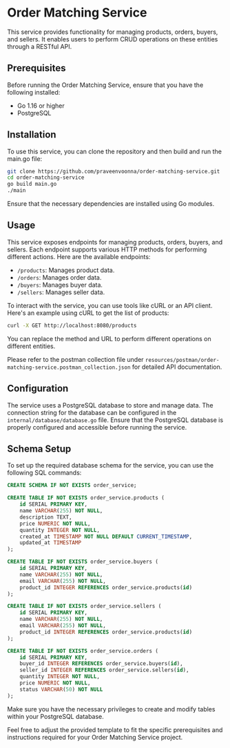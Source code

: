# Order Matching Service

This service provides functionality for managing products, orders, buyers, and sellers. It enables users to perform CRUD operations on these entities through a RESTful API.

## Prerequisites

Before running the Order Matching Service, ensure that you have the following installed:

- Go 1.16 or higher
- PostgreSQL

## Installation

To use this service, you can clone the repository and then build and run the main.go file:

```bash
git clone https://github.com/praveenvoonna/order-matching-service.git
cd order-matching-service
go build main.go
./main
```

Ensure that the necessary dependencies are installed using Go modules.

## Usage

This service exposes endpoints for managing products, orders, buyers, and sellers. Each endpoint supports various HTTP methods for performing different actions. Here are the available endpoints:

- `/products`: Manages product data.
- `/orders`: Manages order data.
- `/buyers`: Manages buyer data.
- `/sellers`: Manages seller data.

To interact with the service, you can use tools like cURL or an API client. Here's an example using cURL to get the list of products:

```bash
curl -X GET http://localhost:8080/products

```

You can replace the method and URL to perform different operations on different entities.

Please refer to the postman collection file under `resources/postman/order-matching-service.postman_collection.json` for detailed API documentation.

## Configuration
The service uses a PostgreSQL database to store and manage data. The connection string for the database can be configured in the `internal/database/database.go` file. Ensure that the PostgreSQL database is properly configured and accessible before running the service.

## Schema Setup
To set up the required database schema for the service, you can use the following SQL commands:

```sql
CREATE SCHEMA IF NOT EXISTS order_service;

CREATE TABLE IF NOT EXISTS order_service.products (
    id SERIAL PRIMARY KEY,
    name VARCHAR(255) NOT NULL,
    description TEXT,
    price NUMERIC NOT NULL,
    quantity INTEGER NOT NULL,
    created_at TIMESTAMP NOT NULL DEFAULT CURRENT_TIMESTAMP,
    updated_at TIMESTAMP
);

CREATE TABLE IF NOT EXISTS order_service.buyers (
    id SERIAL PRIMARY KEY,
    name VARCHAR(255) NOT NULL,
    email VARCHAR(255) NOT NULL,
    product_id INTEGER REFERENCES order_service.products(id)
);

CREATE TABLE IF NOT EXISTS order_service.sellers (
    id SERIAL PRIMARY KEY,
    name VARCHAR(255) NOT NULL,
    email VARCHAR(255) NOT NULL,
    product_id INTEGER REFERENCES order_service.products(id)
);

CREATE TABLE IF NOT EXISTS order_service.orders (
    id SERIAL PRIMARY KEY,
    buyer_id INTEGER REFERENCES order_service.buyers(id),
    seller_id INTEGER REFERENCES order_service.sellers(id),
    quantity INTEGER NOT NULL,
    price NUMERIC NOT NULL,
    status VARCHAR(50) NOT NULL
);
```

Make sure you have the necessary privileges to create and modify tables within your PostgreSQL database.


Feel free to adjust the provided template to fit the specific prerequisites and instructions required for your Order Matching Service project.
